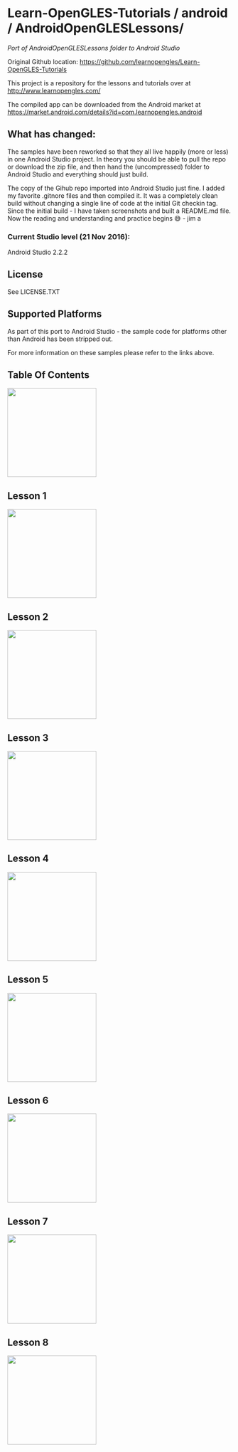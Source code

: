 # Learn-OpenGLES-Tutorials / android / AndroidOpenGLESLessons/

*Port of AndroidOpenGLESLessons folder to Android Studio*

Original Github location:  https://github.com/learnopengles/Learn-OpenGLES-Tutorials

This project is a repository for the lessons and tutorials over at http://www.learnopengles.com/

The compiled app can be downloaded from the Android market at https://market.android.com/details?id=com.learnopengles.android

## What has changed:

The samples have been reworked so that they all live happily (more or less) in one Android Studio project.
In theory you should be able to pull the repo or download the zip file, and then hand the (uncompressed) folder 
to Android Studio and everything should just build.

The copy of the Gihub repo imported into Android Studio just fine.  I added my favorite .gitnore files and then compiled it.
It was a completely clean build without changing a single line of code at the initial Git checkin tag.
Since the initial build - I have taken screenshots and built a README.md file.    Now the reading and understanding
and practice begins :sweat_smile:  - jim a

### Current Studio level (21 Nov 2016):

Android Studio 2.2.2

## License

See LICENSE.TXT

## Supported Platforms 

As part of this port to Android Studio - the sample code for platforms other than Android has been 
stripped out.

For more information on these samples please refer to the links above.

## Table Of Contents

<img src="Screenshots/TOC.png" width = 200>

## Lesson 1

<img src="Screenshots/Lesson1.png" width = 200>

## Lesson 2

<img src="Screenshots/Lesson2.png" width = 200>

## Lesson 3

<img src="Screenshots/Lesson3.png" width = 200>

## Lesson 4

<img src="Screenshots/Lesson4.png" width = 200>

## Lesson 5

<img src="Screenshots/Lesson5.png" width = 200>

## Lesson 6

<img src="Screenshots/Lesson6.png" width = 200>

## Lesson 7

<img src="Screenshots/Lesson7.png" width = 200>

## Lesson 8

<img src="Screenshots/Lesson8.png" width = 200>

